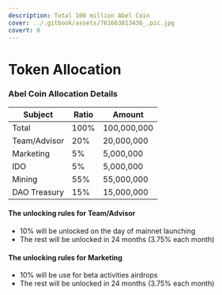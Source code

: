 ```yaml
---
description: Total 100 million Abel Coin
cover: ../.gitbook/assets/761663813436_.pic.jpg
coverY: 0
---
```


# Token Allocation

### Abel Coin Allocation Details

| Subject      | Ratio | Amount      |
| ------------ | ----- | ----------- |
| Total        | 100%  | 100,000,000 |
| Team/Advisor | 20%   | 20,000,000  |
| Marketing    | 5%    | 5,000,000   |
| IDO          | 5%    | 5,000,000   |
| Mining       | 55%   | 55,000,000  |
| DAO Treasury | 15%   | 15,000,000  |

#### The unlocking rules for Team/Advisor

* 10% will be unlocked on the day of mainnet launching
* The rest will be unlocked in 24 months (3.75% each month)

#### The unlocking rules for Marketing

* 10% will be use for beta activities airdrops
* The rest will be unlocked in 24 months (3.75% each month)

